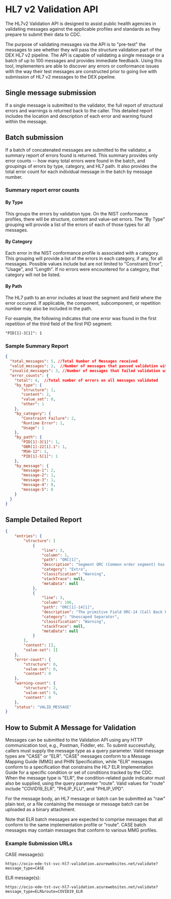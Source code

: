 # HL7 v2 Validation API

The HL7v2 Validation API is designed to assist public health agencies in validating messages
against the applicable profiles and standards as they prepare to submit their data to CDC.

The purpose of validating messages via the API is to "pre-test" the messages 
to see whether they will pass the structure validation part of the DEX HL7 v2 pipeline.
The API is capable of validating a single message or a batch of up to 100 messages and provides immediate feedback.
Using this tool, implementers are able 
to discover any errors or conformance issues with the way their test
messages are constructed prior to going live with submission of HL7 v2 messages to the DEX pipeline.

## Single message submission
If a single message is submitted to the validator, the full report of structural errors and warnings
is returned back to the caller. This detailed report includes the location and description of
each error and warning found within the message.

## Batch submission
If a batch of concatenated messages are submitted to the validator, a summary report of errors found is returned. 
This summary provides only error counts -- how many total errors were found in the batch, 
and groupings of errors by type, category, and HL7 path. It also provides the 
total error count for each individual message in the batch by message number.

### Summary report error counts
#### By Type 
This groups the errors by validation type. On the NIST conformance profiles, there will be structure, 
content and value-set errors. The "By Type" grouping will provide a list of the errors of each of those types for all messages.

#### By Category
Each error in the NIST conformance profile is associated with a category. 
This grouping will provide a list of the errors in each category, if any, for all messages. 
Possible values include but are not limited to "Constraint Error", "Usage", and "Length".
If no errors were encountered for a category, that category will not be listed.

#### By Path
The HL7 path to an error includes at least the segment and field where the error occurred.
If applicable, the component, subcomponent, or repetition number may also be included in the path.

For example, the following indicates that one error was found in the first repetition of the third field of the first PID segment:

    "PID[1]-3[1]": 1


### Sample Summary Report

``` json
{
  "total_messages": 5, //Total Number of Messages received
  "valid_messages": 2,  //Number of messages that passed validation with 0 errors. (warnings allowed)
  "invalid_messages": 3, //Number of messages that failed validation with at least one error encountered.
  "error_counts": { 
    "total": 4,  //Total number of errors on all messages validated
    "by_type": {
       "structure": 1,
       "content": 2,
       "value_set": 0,
       "other": 1
    },
    "by_category": {
       "Constraint Failure": 2,
       "Runtime Error": 1,
       "Usage": 1
    },
    "by_path": {
       "PID[1]-3[1]": 1,
       "OBR[1]-22[1].1": 1,
       "MSH-12": 1,
       "PID[1]-5[1]": 1
    },
    "by_message": {
       "message-1": 2,
       "message-2": 1,
       "message-3": 1,
       "message-4": 0,
       "message-5": 0
    }
  }
}

```
## Sample Detailed Report

```json 
{
    "entries": {
        "structure": [
            {
                "line": 3,
                "column": 1,
                "path": "ORC[1]",
                "description": "Segment ORC (Common order segment) has extra children",
                "category": "Extra",
                "classification": "Warning",
                "stackTrace": null,
                "metaData": null
            },
            {
                "line": 3,
                "column": 196,
                "path": "ORC[1]-14[1]",
                "description": "The primitive Field ORC-14 (Call Back Phone Number) contains at least one unescaped delimiter",
                "category": "Unescaped Separator",
                "classification": "Warning",
                "stackTrace": null,
                "metaData": null
            }
        ],
        "content": [],
        "value-set": []
    },
    "error-count": {
        "structure": 0,
        "value-set": 0,
        "content": 0
    },
    "warning-count": {
        "structure": 2,
        "value-set": 0,
        "content": 0
    },
    "status": "VALID_MESSAGE"
}

```
## How to Submit A Message for Validation
Messages can be submitted to the Validation API using any HTTP communication tool, e.g., Postman, Fiddler, etc.
To submit successfully, callers must supply the message type as a query parameter. Valid message types are "CASE" or "ELR".
"CASE" messages conform to a Message Mapping Guide (MMG) and PHIN Specification, while "ELR" messages conform to a 
specification that constrains the HL7 ELR Implementation Guide for a specific condition or set of conditions tracked by 
the CDC. When the message type is "ELR", the condition-related guide indicator must also be supplied, using the 
query parameter "route". Valid values for "route" include "COVID19_ELR", "PHLIP_FLU", and "PHLIP_VPD".

For the message body, an HL7 message or batch can be submitted as "raw" plain text, or a file containing the message
or message batch can be uploaded as a binary attachment.

Note that ELR batch messages are expected to comprise messages that all conform to the same implementation profile or "route".
CASE batch messages may contain messages that conform to various MMG profiles.

### Example Submission URLs
CASE message(s):  
    
    https://ocio-ede-tst-svc-hl7-validation.azurewebsites.net/validate?message_type=CASE

ELR message(s):

    https://ocio-ede-tst-svc-hl7-validation.azurewebsites.net/validate?message_type=ELR&route=COVID19_ELR